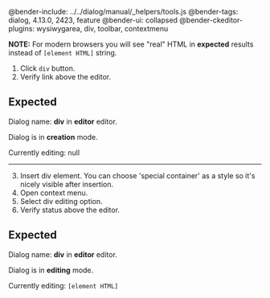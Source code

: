 @bender-include: ../../dialog/manual/_helpers/tools.js
@bender-tags: dialog, 4.13.0, 2423, feature
@bender-ui: collapsed
@bender-ckeditor-plugins: wysiwygarea, div, toolbar, contextmenu

**NOTE:** For modern browsers you will see "real" HTML in **expected** results instead of `[element HTML]` string.

1. Click `div` button.
2. Verify link above the editor.

## Expected

Dialog name: **div** in **editor** editor.

Dialog is in **creation** mode.

Currently editing: null

---

3. Insert div element. You can choose 'special container' as a style so it's nicely visible after insertion.
4. Open context menu.
5. Select div editing option.
6. Verify status above the editor.

## Expected

Dialog name: **div** in **editor** editor.

Dialog is in **editing** mode.

Currently editing: `[element HTML]`
